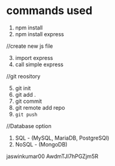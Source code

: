 # commands used

1. npm install 
2. npm install express

//create new js file

3. import express
4. call simple express

//git reository

5. git init
6. git add .
7. git commit 
8. git remote add repo
9. `git push` 

//Database option

1. SQL - (MySQL, MariaDB, PostgreSQl)
2. NoSQL - (MongoDB)

jaswinkumar00
AwdmTJI7hPGZjm5R